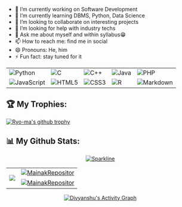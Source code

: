 
- 🔭 I’m currently working on Software Development
- 🌱 I’m currently learning DBMS, Python, Data Science
- 👯 I’m looking to collaborate on interesting projects
- 🤔 I’m looking for help with industry techs
- 💬 Ask me about myself and within syllabus😁
- 📫 How to reach me: find me in social
- 😄 Pronouns: He, him
- ⚡ Fun fact: stay tuned for it

<table>
  <tr>
    <td>
<img alt="Python" src="https://img.shields.io/badge/python%20-%2314354C.svg?&style=for-the-badge&logo=python&logoColor=white"/>
    </td><td>
<img alt="C" src="https://img.shields.io/badge/c%20-%2300599C.svg?&style=for-the-badge&logo=c&logoColor=white"/>
   </td><td>
<img alt="C++" src="https://img.shields.io/badge/c++%20-%2300599C.svg?&style=for-the-badge&logo=c%2B%2B&ogoColor=white"/>
    </td><td>
<img alt="Java" src="https://img.shields.io/badge/java-%23ED8B00.svg?&style=for-the-badge&logo=java&logoColor=white"/>
    </td><td>
<img alt="PHP" src="https://img.shields.io/badge/php-%23777BB4.svg?&style=for-the-badge&logo=php&logoColor=white"/>
    </td>
    
      

      
  </tr>
<td>
<img alt="JavaScript" src="https://img.shields.io/badge/javascript%20-%23323330.svg?&style=for-the-badge&logo=javascript&logoColor=%23F7DF1E"/>
        </td>
<td>
<img alt="HTML5" src="https://img.shields.io/badge/html5%20-%23E34F26.svg?&style=for-the-badge&logo=html5&logoColor=white"/>
        </td><td>
<img alt="CSS3" src="https://img.shields.io/badge/css3%20-%231572B6.svg?&style=for-the-badge&logo=css3&logoColor=white"/>
        </td><td>
<img alt="R" src="https://img.shields.io/badge/r-%23276DC3.svg?&style=for-the-badge&logo=r&logoColor=white"/>
        </td><td>
<img alt="Markdown" src="https://img.shields.io/badge/markdown-%23000000.svg?&style=for-the-badge&logo=markdown&logoColor=white"/>
      </td>

  </table>


<h2>🏆 My Trophies: </h2>

[![Ryo-ma's github trophy](https://github-profile-trophy.vercel.app/?username=DDivyanshu1&theme=darkhub&row=1&column=8)](https://github.com/ryo-ma/github-profile-trophy)

<h2>📊 My Github Stats: </h2>

<center>
  
[![Sparkline](https://stars.medv.io/Naereen/badges.svg)](https://stars.medv.io/MainakRepositor/badges)

<table cellpadding="0" cellspacing="0" border="0">
  <tr>
    <td rowspan="2">
      <p align="left"> <a href="https://github.com/MainakRepositor">
  <img align="center" src="https://github-readme-stats.vercel.app/api/top-langs/?username=DDivyanshu1&langs_count=100&theme=radical" />
</a> </p></td>
    <td><a href="https://github.com/MainakRepositor">
   <img align="center" src="https://github-readme-stats.vercel.app/api?username=DDivyanshu1&show_icons=true&theme=merko&line_height=33&include_all_commits=true" alt="MainakRepositor"/>
</a> </td>
  </tr>
  <tr>
    <td><a href="https://github.com/MainakRepositor">
   <img align="center" src="https://github-readme-streak-stats.herokuapp.com/?user=DDivyanshu1&theme=highcontrast&line_height=20" alt="MainakRepositor"/>
</a></td> 
  </tr>
  </table>

  <a href="https://github.com/MainakRepositor/MainakRepositor"><img alt=" Divyanshu's Activity Graph" src="https://activity-graph.herokuapp.com/graph?username=DDivyanshu1&bg_color=1F222E&color=F8D866&line=F85D7F&point=FFFFFF&hide_border=true" /></a>

